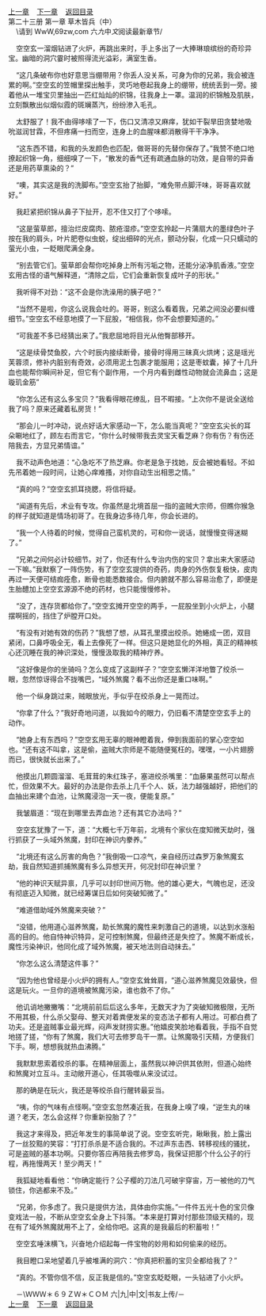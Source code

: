 
[上一章](https://github.com/xiaominghe2014/spider_book/blob/master/book/知北游/第285章.md)&nbsp;&nbsp;&nbsp;&nbsp;[下一章](https://github.com/xiaominghe2014/spider_book/blob/master/book/知北游/第287章.md)&nbsp;&nbsp;&nbsp;&nbsp;[返回目录](https://github.com/xiaominghe2014/spider_book/blob/master/book/知北游/README.md)
<br /> 第二十三册 第一章 草木皆兵（中）<br />
        \请到 WwW,69zw,com 六*九*中*文*阅读最新章节/

    空空玄一溜烟钻进了火炉，再跳出来时，手上多出了一大捧琳琅缤纷的奇珍异宝。幽暗的洞穴霎时被照得流光溢彩，满室生香。

    “这几条破布你也好意思当绷带用？你丢人没关系，可身为你的兄弟，我会被连累的啊。”空空玄的笠帽里探出触手，灵巧地卷起我身上的绷带，统统丢到一旁。接着他从一堆宝贝里抽出一匹红灿灿的织锦，往我身上一罩。温润的织锦触及肌肤，立刻飘散出似烟似霞的斑斓蒸汽，纷纷渗入毛孔。

    太舒服了！我不由得哆嗦了一下，伤口又清凉又麻痒，犹如干裂旱田贪婪地吸吮滋润甘霖，不但疼痛一扫而空，连身上的血腥味都消散得干干净净。

    “这东西不错，和我的头发颜色也匹配，做哥哥的先替你保存了。”我赞不绝口地撩起织锦一角，细细嗅了一下，“散发的香气还有疏通血脉的功效，是自带的异香还是用药草熏染的？”

    “噢，其实这是我的洗脚布。”空空玄抬了抬脚，“难免带点脚汗味，哥哥喜欢就好。”

    我赶紧把织锦从鼻子下扯开，忍不住又打了个哆嗦。

    “这是萤草郎，擅治烂皮腐肉、脓疮湿疹。”空空玄拎起一片蒲扇大的墨绿色叶子按在我的肩头，叶片肥卷似虫蜕，绽出细碎的光点，颤动分裂，化成一只只蠕动的萤光小虫，一眨眼爬满全身。

    “别去管它们。萤草郎会帮你吃掉身上所有污垢之物，还能分泌净肌香液。”空空玄用古怪的语气解释道，“清除之后，它们会重新恢复成叶子的形状。”

    我听得不对劲：“这不会是你洗澡用的胰子吧？”

    “当然不是啦，你这么说我会吐的。哥哥，别这么看着我，兄弟之间没必要纠缠细节。”空空玄不经意地摸了一下屁股，“相信我，你不会想要知道的。”

    “可我差不多已经猜出来了。”我悲屈地将目光从他臀部移开。

    “这是续骨焚鱼胶，六个时辰内接续断骨，接骨时得用三昧真火烘烤；这是瑶光芙蓉须，修补内脏别有奇效，必须用泥土包裹才能服用；这是枣蚊囊，掉了十几升血也能帮你瞬间补足，但它有个副作用，一个月内看到雌性动物就会流鼻血；这是璇玑金筋”

    “你怎么还有这么多宝贝？”我看得眼花缭乱，目不暇接。“上次你不是说全送给我了吗？原来还藏着私房货！”

    “那会儿一时冲动，说点好话大家感动一下，怎么能当真呢？”空空玄尖长的耳朵唰地红了，顾左右而言它，“你什么时候带我去灵宝天看芝麻？你有伤？有伤还陪我去，方显兄弟情谊。”

    我不动声色地道：“心急吃不了热芝麻。你老是急于找她，反会被她看轻。不如先吊着她一段时间，让她心痒难搔，对你自动生出相思之情。”

    “真的吗？”空空玄抓耳挠腮，将信将疑。

    “闻道有先后，术业有专攻。你虽然是北境首屈一指的盗贼大宗师，但瞧你猴急的样子就知道是情场初哥了。在我身边多待几年，你会长进的。

    “我一个人待着的时候，觉得自己蛮机灵的，可和你一说话，就慢慢变得迷糊了。”

    “兄弟之间何必计较细节。对了，你还有什么专治内伤的宝贝？拿出来大家感动一下嘛。”我默察了一阵伤势，有了空空玄提供的奇药，肉身的外伤恢复极快，皮肉再过一天便可结痂痊愈，断骨也能悉数接合。但内腑就不那么容易治愈了，即便是生胎醴加上空空玄源源不绝的药材，也只能慢慢修补。

    “没了，连存货都给你了。”空空玄摊开空空的两手，一屁股坐到小火炉上，小腿摆啊摇的，挡住了炉膛开口处。

    “有没有对她有效的伤药？”我想了想，从耳孔里摸出绞杀。她蜷成一团，双目紧闭，口鼻呼吸全无，看上去像死了一样。但这只是她显化的外相，真正的精神核心还沉睡在我的神识深处，慢慢汲取我的精神疗养。

    “这好像是你的坐骑吗？怎么变成了这副样子？”空空玄懒洋洋地瞥了绞杀一眼，忽然惊讶得合不拢嘴巴，“域外煞魔？看不出你还是重口味啊。”

    他一个纵身跳过来，贼眼放光，手似乎在绞杀身上一晃而过。

    “你拿了什么？”我好奇地问道，以我如今的眼力，仍旧看不清楚空空玄手上的动作。

    “她身上有东西吗？”空空玄用无辜的眼神瞪着我，伸到我面前的掌心空空如也。“还有这不叫拿，这是偷，盗贼大宗师是不能随便冤枉的。嘿嘿，一小片翅膀而已，很快就长出来了。”

    他摸出几颗圆溜溜、毛茸茸的朱红珠子，塞进绞杀嘴里：“血藤果虽然可以帮点忙，但效果不大。最好的办法是你去杀上几千个人、妖，法力越强越好，把他们的血抽出来建个血池，让煞魔浸泡一天一夜，便能复原。”

    我皱眉道：“现在到哪里去弄血池？还有其它办法吗？”

    空空玄犹豫了一下，道：“大概七千万年前，北境有个家伙在度知微天劫时，强行抓获了一头域外煞魔，封印在神识内豢养。”

    “北境还有这么厉害的角色？”我倒吸一口凉气，亲自经历过森罗万象煞魔玄劫，我自然知道抓捕煞魔有多么异想天开，何况封印在神识里？

    “他的神识天赋异禀，几乎可以封印世间万物。他的雄心更大，气魄也足，还没有彻底迈入知微，就已经筹谋日后如何突破知微了。”

    “难道借助域外煞魔来突破？”

    “没错，他用道心滋养煞魔，助长煞魔的魔性来刺激自己的道境，以达到水涨船高的目的。他自恃神识特异，足可控制煞魔，但最终还是失控了。煞魔不断成长，魔性污染神识，他同化成了域外煞魔，被天地法则自动抹去。”

    “你怎么这么清楚这件事？”

    “因为他也曾经是小火炉的拥有人。”空空玄耸耸肩，“道心滋养煞魔见效最快，但这是玩火。一旦你的道境被煞魔污染，谁也救不了你。”

    他讥诮地撇撇嘴：“北境前前后后这么多年，无数天才为了突破知微极限，无所不用其极，什么杀父娶母、整天对着粪便发呆的变态法子都有人用过。可都白费了功夫。还是盗贼事业最光辉，闷声发财捞实惠。”他嬉皮笑脸地看着我，手指不自觉地搓了搓，“你有了煞魔，我们大可去修罗岛干一票。让煞魔吸引天精，方便我们下手。啊，想想我就热血沸腾。”

    我默默思索着绞杀的事。在精神层面上，虽然我以神识供其依附，但道心始终和煞魔对立互斗。主动敞开道心，任其吸噬从来没试过。

    那的确是在玩火，我还是等绞杀自行醒转最妥当。

    “咦，你的气味有点怪啊。”空空玄忽然凑近我，在我身上嗅了嗅，“逆生丸的味道？老天，怎么会这样？你重新投胎了？”

    我这才来得及，把近年发生的事简单说了说。空空玄听完，瞅瞅我，脸上露出了一丝狡黠的笑容：“打打杀杀是不适合我的。不过声东击西、转移视线的骚扰，可是盗贼的基本功啊。只要你答应再陪我去修罗岛，我保证把那个什么公子的行程，再拖慢两天！至少两天！”

    我狐疑地看看他：“你确定能行？公子樱的刀法几可破宇穿宙，万一被他的刀气锁住，你逃都来不及。”

    “兄弟，你多虑了。我只是提供方法，具体由你实施。”一件件五光十色的宝贝像变戏法一般，不断从空空玄全身上下抖落。“本来是打算对付那些顶级天精的，现在有了域外煞魔就用不上了，全给你吧。这真的是我最后的积蓄啦！”

    空空玄唾沫横飞，兴奋地介绍起每一件宝物的妙用和如何偷来的经历。

    我目瞪口呆地望着几乎被堆满的洞穴：“你真把积蓄的宝贝全都给我了？”

    “真的。不管你信不信，反正我是信的。”空空玄眨眨眼，一头钻进了小火炉。

    －\ＷＷＷ＊６９ＺＷ＊ＣＯＭ 六|九|中|文|书友上传/－
  <br />
[上一章](https://github.com/xiaominghe2014/spider_book/blob/master/book/知北游/第285章.md)&nbsp;&nbsp;&nbsp;&nbsp;[下一章](https://github.com/xiaominghe2014/spider_book/blob/master/book/知北游/第287章.md)&nbsp;&nbsp;&nbsp;&nbsp;[返回目录](https://github.com/xiaominghe2014/spider_book/blob/master/book/知北游/README.md)
